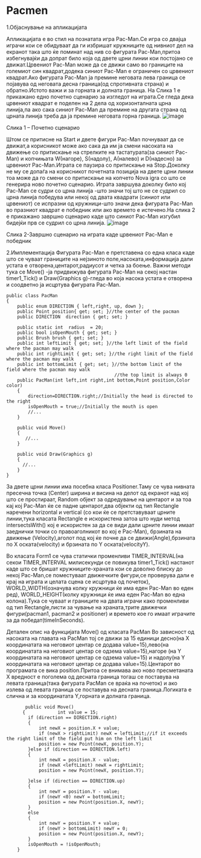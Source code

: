 # Pacmen

1.Објаснување на апликацијата 

Апликацијата е во стил на познатата игра Pac-Man.Се игра со двајца играчи кои се обидуваат да ги избришат кружниците од нивниот дел на екранот така што ќе поминат над  нив со фигурата Pac-Man,притоа избегнувајќи да допрат било која од двете црни линии кои постојано се движат.Црвениот Pac-Man може да се движи само во границите на големиот син квадрат,додека  синиот Pac-Man е ограничен со црвениот квадрат.Ако фигурата Pac-Man ја премине неговата лева граница се појавува од неговата десна граница(од спротивната страна) и обратно.Истото важи и за горната и долната граница. На Слика 1 е прикажано едно почетно сценарио за изгледот на играта.Се гледа дека црвениот квадрат е поделен на 2 дела од хоризонталната црна линија,па ако сака синиот Pac-Man да премине на другата страна од црната линија треба да ја премине неговата горна граница. 
![image](https://user-images.githubusercontent.com/108064435/175291359-683e0102-b11d-43e9-9d70-326ad165f031.png)

Слика 1 – Почетно сценарио


Штом се притисне на Start и двете фигури Pac-Man почнуваат да се движат,а корисникот може ако сака да им ја смени насоката на движење со притискање на стрелките на тастатурата(за синиот Pac-Man) и копчињата W(нагоре), S(надолу), A(налево) и  D(надесно) за црвениот Pac-Man.Играта се паузира со притискање на Stop.Доколку не му се допаѓа на корисникот почетната позиција на двете црни линии тоа може да го смени со притискање на копчето Nova igra со што се генерира ново почетно сценарио.
Играта завршува доколку било кој Pac-Man се судри со црна линија -што значи тој што не се судрил со црна линија победува или некој од двата квадрати (синиот или црвениот) се испразни од кружници-што значи дека фигурата Pac-Man во празниот квадрат е победник или ако времето е истечено.На слика 2 е прикажано завршно сценарио каде што синиот Pac-Man изгубил бидејќи прв се судрил со црна линија.
![image](https://user-images.githubusercontent.com/108064435/175291810-d3d1506f-d052-4804-9e39-6864d129bd5a.png)

Слика 2-Завршно сценарио на играта каде црвениот Pac-Man е победник

2.Имплементација
Фигурата Pac-Man е претставена со една класа каде што се чуваат границите на нејзиното поле,насоката,информација дали устата е отворена,центарот,радиусот и четка за боење. Важни методи тука се Move() -ја придвижува фигурата Pac-Man на секој настан timer1_Tick() и Draw(Graphics g)-гледа во која насока устата е отворена и соодветно ја исцртува фигурата Pac-Man.

    public class PacMan
    {
        public enum DIRECTION { left,right, up, down };
        public Point position{ get; set; }//the center of the pacman
        public DIRECTION  direction { get; set; }

        public static int  radius  = 20;
        public bool isOpenMouth { get; set; }
        public Brush brush { get; set; }
        public int leftLimit { get; set; }//the left limit of the field where the pacman may walk
        public int rightLimit { get; set; }//the right limit of the field where the pacman may walk
        public int bottomLimit { get; set; }//the bottom limit of the field where the pacman may walk
                                            //the top limit is always 0
        public PacMan(int left,int right,int bottom,Point position,Color color)
        {
            direction=DIRECTION.right;//Initially the head is directed to the right
            isOpenMouth = true;//Initially the mouth is open
            //...
        }

        public void Move()
        {
           //...
        }

        public void Draw(Graphics g)
        {
          //...  
        } 
    } 

За двете црни линии има посебна класа Positioner.Таму се чува нивната пресечна точка (Center) ширина и висина на делот од екранот над кој што се простираат, Random објект за одредување на центарот и за тоа кај кој Pac-Man ќе се падне центарот,два објекти од тип Rectangle наречени horizontal и vertical (со кои ќе се претставуваат црните линии,тука класата Rectangle е искористена затоа што нуди метод intersectsWith() кој е искористен за да се види дали црните линии имаат заеднички точки со правоаголникот во кој е Pac-Man), брзината на движење (Velocity),аголот под кој ќе почне да се движи(Angle),брзината по X оската(velocity) и брзината по Y оската(velocityY).

Во класата Form1 се чува статички променливи TIMER_INTERVAL(на секои TIMER_INTERVAL милисекунди се повикува timer1_Tick() настанот каде што се бришат кружниците-храната кои се доволно блиску до некој Pac-Man,се поместуваат движечките фигури,се проверува дали е крај на играта и целата сцена се исцртува од почеток), WORLD_WIDTH(означува колку кружници ќе има еден Pac-Man во еден ред), WORLD_HEIGHT(колку кружници ќе има еден Pac-Man во една колона).Тука се чуваат и границите на двата играчи како променливи од тип Rectangle,листи за чување на храната,трите движечки фигури(pacman1, pacman2 и positioner) и времето кое го имаат играчите за да победат(timeInSeconds).

Детален опис на функцијата Move() од класата PacMan
Во зависност од насоката на главата на PacMan тој се движи за 15 единици десно(на X координатата на неговиот центар се додава value=15),лево(на координатата на неговиот центар се одзема value=15),нагоре (на Y координатата на неговиот центар се одзема value=15) и надолу(на Y координатата на неговиот центар се додава value=15).Центарот во програмата се вика position.Притоа се внимава ако ново пресметаната X вредност е поголема од десната граница тогаш се поставува на левата граница(така фигурата PacMan се враќа на почеток) и ако излева од левата граница се поставува на десната граница.Логиката е слична и за координатата Y,горната и долната граница.

           public void Move()
          {            int value = 15;
            if (direction == DIRECTION.right)
            {
                int newX = position.X + value;
                if (newX > rightLimit) newX = leftLimit;//if it exceeds the right limit of the field put him on the left limit
                position = new Point(newX, position.Y);
            }else if (direction == DIRECTION.left)
            {
                int newX = position.X - value;
                if (newX <leftLimit) newX = rightLimit;
                position = new Point(newX, position.Y);

            }else if (direction == DIRECTION.up)
            {
                int newY = position.Y - value;
                if (newY <0) newY = bottomLimit;
                position = new Point(position.X, newY);
            }
            else
            {
                int newY = position.Y + value;
                if (newY > bottomLimit) newY = 0;
                position = new Point(position.X, newY);
            }
            isOpenMouth = !isOpenMouth;
        }


